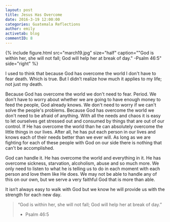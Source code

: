 ```yaml
---
layout: post
title: Jesus Has Overcome
date: 2016-3-19 12:00:00
categories: Guatemala Reflections
author: emily
activetab: blog
commentID: 8
---
```


{% include figure.html src="march19.jpg" size="half" caption="\"God is within her, she will not fall; God will help her at break of day.\" -Psalm 46:5" side="right" %}

I used to think that because God has overcome the world I don't have to fear death. Which is true. But I didn’t realize how much it applies to my life; not just my death. 

Because God has overcome the world we don't need to fear. Period. We don't have to worry about whether we are going to have enough money to feed the people, God already knows.  We don't need to worry if we can't solve the people's problems. Because God has overcome the world we don't need to be afraid of anything. With all the needs and chaos it is easy to let ourselves get stressed out and consumed by things that are out of our control. If He has overcome the world than he can absolutely overcome the little things in our lives. After all, he has put each person in our lives and knows each of their needs better than we ever will. As long as we are fighting for each of these people with God on our side there is nothing that can't be accomplished.

God can handle it. He has overcome the world and everything in it. He has overcome sickness, starvation, alcoholism, abuse and so much more. We only need to listen to what he is telling us to do in each moment with each person and love them like He does. We may not be able to handle any of this on our own, but we serve a very faithful God that is more than able.

It isn’t always easy to walk with God but we know he will provide us with the strength for each new day.

>“God is within her, she will not fall; God will help her at break of day.” 
>- Psalm 46:5